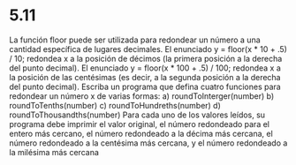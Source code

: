 # 5.11

La función floor puede ser utilizada para redondear un número a una cantidad específica de lugares decimales. El enunciado y = floor(x * 10 + .5) / 10; redondea x a la posición de décimos (la primera posición a la derecha del punto decimal). El enunciado y = floor(x * 100 + .5) / 100; redondea x a la posición de las centésimas (es decir, a la segunda posición a la derecha del punto decimal). Escriba un programa que defina cuatro funciones para redondear un número x de varias 	formas:
	a) roundToInterger(number)
	b) roundToTenths(number)
	c) roundToHundreths(number)
	d) roundToThousandths(number)
Para cada uno de los valores leídos, su programa debe imprimir el valor original, el número redondeado para el entero más cercano, el número redondeado a la décima más cercana, el número redondeado a la centésima más cercana, y el número redondeado a la milésima más cercana
